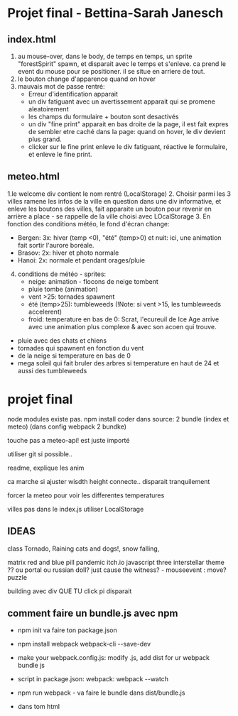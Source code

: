 # Projet final - Bettina-Sarah Janesch

## index.html

1. au mouse-over, dans le body, de temps en temps, un sprite "forestSpirit" spawn, et disparait avec le temps et s'enleve. ca prend le event du mouse pour se positioner. il se situe en arriere de tout.
2. le bouton change d'apparence quand on hover
3. mauvais mot de passe rentré:
   * Erreur d'identification apparait
   * un div fatiguant avec un avertissement apparait qui se promene aleatoirement
   * les champs du formulaire + bouton sont desactivés
   * un div "fine print" apparait en bas droite de la page, il est fait expres de sembler etre caché dans la page: quand on hover, le div devient plus grand.
   * clicker sur le fine print enleve le div fatiguant, réactive le formulaire, et enleve le fine print.

## meteo.html
1.le welcome div contient le nom rentré (LocalStorage)
2. Choisir parmi les 3 villes ramene les infos de la ville en question dans une div informative, et enleve les boutons des villes, fait apparaite un bouton pour revenir en arrière a place - se rappelle de la ville choisi avec LOcalStorage
3. En fonction des conditions météo, le fond d'écran change:
   * Bergen: 3x: hiver (temp <0), "été" (temp>0) et nuit: ici, une animation fait sortir l'aurore boréale.
   * Brasov: 2x: hiver et photo normale
   * Hanoi: 2x: normale et pendant orages/pluie
4. conditions de météo - sprites:
   * neige: animation - flocons de neige tombent
   * pluie tombe (animation)
   * vent >25: tornades spawnent
   * été (temp>25): tumbleweeds (!Note: si vent >15, les tumbleweeds accelerent)
   * froid: temperature en bas de 0: Scrat, l'ecureuil de Ice Age arrive avec une animation plus complexe & avec son acoen qui trouve.
* pluie avec des chats et chiens
* tornades qui spawnent en fonction du vent
* de la neige si temperature en bas de 0
* mega soleil qui fait bruler des arbres si temperature en haut de 24 et aussi des tumbleweeds















# projet final

node modules existe pas. npm install
coder dans source: 2 bundle (index et meteo) (dans config webpack 2 bundke)

touche pas a meteo-api! est juste importé

utiliser git si possible..

readme, explique les anim

ca marche si ajuster wisdth height
connecte.. disparait tranquilement

forcer la meteo pour voir les differentes temperatures

villes pas dans le index.js
utiliser LocalStorage

## IDEAS

class Tornado, Raining cats and dogs!, snow falling,

matrix red and blue pill
pandemic
itch.io
javascript three
interstellar theme ??
ou portal ou 
russian doll?
just cause
the witness? - mouseevent : move? puzzle

building avec div QUE TU click pi disparait

## comment faire un bundle.js avec npm

* npm init va faire ton package.json

* npm install webpack webpack-cli --save-dev

* make your webpack.config.js: modify .js, add dist for ur webpack bundle js

* script in package.json: webpack: webpack --watch

* npm run webpack - va faire le bundle dans dist/bundle.js

* <script src="./dist/bundle.js"></script> dans tom html

